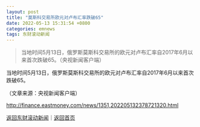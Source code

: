 ```yaml
---
layout: post
title: "莫斯科交易所欧元对卢布汇率跌破65"
date: 2022-05-13 15:31:54 +0800
categories: emnews
tags: 东财滚动新闻
---
```

> 当地时间5月13日，俄罗斯莫斯科交易所的欧元对卢布汇率自2017年6月以来首次跌破65。（央视新闻客户端）

<p>当地时间5月13日，俄罗斯莫斯科交易所的欧元对卢布汇率自2017年6月以来首次跌破65。</p><p class="em_media">（文章来源：央视新闻客户端）</p>

<http://finance.eastmoney.com/news/1351,202205132378721320.html>

[返回东财滚动新闻](//finews.withounder.com/emnews/)｜[返回首页](//finews.withounder.com/)